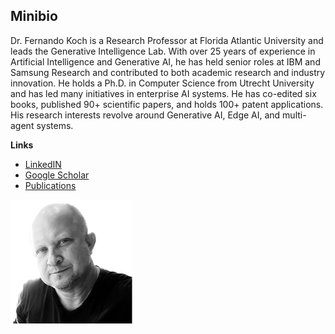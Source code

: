 
<div class="intro-section">
<div class="text-content">
<h2>Minibio</h2>
<p>Dr. Fernando Koch is a Research Professor at Florida Atlantic University and leads the Generative Intelligence Lab. With over 25 years of experience in Artificial Intelligence and Generative AI, he has held senior roles at IBM and Samsung Research and contributed to both academic research and industry innovation. He holds a Ph.D. in Computer Science from Utrecht University and has led many initiatives in enterprise AI systems. He has  co-edited six books, published 90+ scientific papers, and holds 100+ patent applications. His research interests revolve around Generative AI, Edge AI, and multi-agent systems.</p></p>
<p><strong>Links</strong></p>
<p>
<ul>
<li><a href="https://www.linkedin.com/in/fkoch/">LinkedIN</a></li>
<li><a href="https://scholar.google.com/...">Google Scholar</a></li>
<li><a href="./publications.html">Publications</a></li>
</ul>
</p>
</div>
<div class="image-content">
<img src="./images/fkoch-headshot.png" />
</div>
</div>